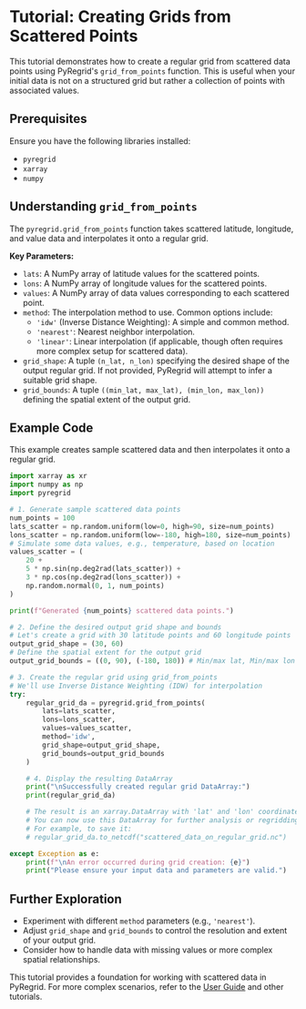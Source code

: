 # Tutorial: Creating Grids from Scattered Points

This tutorial demonstrates how to create a regular grid from scattered data points using PyRegrid's `grid_from_points` function. This is useful when your initial data is not on a structured grid but rather a collection of points with associated values.

## Prerequisites

Ensure you have the following libraries installed:
- `pyregrid`
- `xarray`
- `numpy`

## Understanding `grid_from_points`

The `pyregrid.grid_from_points` function takes scattered latitude, longitude, and value data and interpolates it onto a regular grid.

**Key Parameters:**

*   `lats`: A NumPy array of latitude values for the scattered points.
*   `lons`: A NumPy array of longitude values for the scattered points.
*   `values`: A NumPy array of data values corresponding to each scattered point.
*   `method`: The interpolation method to use. Common options include:
    *   `'idw'` (Inverse Distance Weighting): A simple and common method.
    *   `'nearest'`: Nearest neighbor interpolation.
    *   `'linear'`: Linear interpolation (if applicable, though often requires more complex setup for scattered data).
*   `grid_shape`: A tuple `(n_lat, n_lon)` specifying the desired shape of the output regular grid. If not provided, PyRegrid will attempt to infer a suitable grid shape.
*   `grid_bounds`: A tuple `((min_lat, max_lat), (min_lon, max_lon))` defining the spatial extent of the output grid.

## Example Code

This example creates sample scattered data and then interpolates it onto a regular grid.

```python
import xarray as xr
import numpy as np
import pyregrid

# 1. Generate sample scattered data points
num_points = 100
lats_scatter = np.random.uniform(low=0, high=90, size=num_points)
lons_scatter = np.random.uniform(low=-180, high=180, size=num_points)
# Simulate some data values, e.g., temperature, based on location
values_scatter = (
    20 +
    5 * np.sin(np.deg2rad(lats_scatter)) +
    3 * np.cos(np.deg2rad(lons_scatter)) +
    np.random.normal(0, 1, num_points)
)

print(f"Generated {num_points} scattered data points.")

# 2. Define the desired output grid shape and bounds
# Let's create a grid with 30 latitude points and 60 longitude points
output_grid_shape = (30, 60)
# Define the spatial extent for the output grid
output_grid_bounds = ((0, 90), (-180, 180)) # Min/max lat, Min/max lon

# 3. Create the regular grid using grid_from_points
# We'll use Inverse Distance Weighting (IDW) for interpolation
try:
    regular_grid_da = pyregrid.grid_from_points(
        lats=lats_scatter,
        lons=lons_scatter,
        values=values_scatter,
        method='idw',
        grid_shape=output_grid_shape,
        grid_bounds=output_grid_bounds
    )

    # 4. Display the resulting DataArray
    print("\nSuccessfully created regular grid DataArray:")
    print(regular_grid_da)

    # The result is an xarray.DataArray with 'lat' and 'lon' coordinates
    # You can now use this DataArray for further analysis or regridding
    # For example, to save it:
    # regular_grid_da.to_netcdf("scattered_data_on_regular_grid.nc")

except Exception as e:
    print(f"\nAn error occurred during grid creation: {e}")
    print("Please ensure your input data and parameters are valid.")

```

## Further Exploration

*   Experiment with different `method` parameters (e.g., `'nearest'`).
*   Adjust `grid_shape` and `grid_bounds` to control the resolution and extent of your output grid.
*   Consider how to handle data with missing values or more complex spatial relationships.

This tutorial provides a foundation for working with scattered data in PyRegrid. For more complex scenarios, refer to the [User Guide](user-guide/core-concepts.md) and other tutorials.